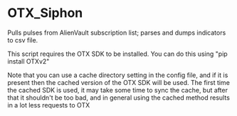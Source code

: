 # OTX_Siphon
Pulls pulses from AlienVault subscription list; parses and dumps indicators to csv file.

This script requires the OTX SDK to be installed.  You can do this using
"pip install OTXv2"

Note that you can use a cache directory setting in the config file, and if it is present
then the cached version of the OTX SDK will be used.  The first time the cached SDK is used, 
it may take some time to sync the cache, but after that it shouldn't be too bad,
and in general using the cached method results in a lot less requests to OTX
